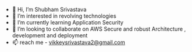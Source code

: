 - 👋 Hi, I’m Shubham Srivastava
- 👀 I’m interested in revolving technologies
- 🌱 I’m currently learning Application Security
- 💞️ I’m looking to collaborate on AWS Secure and robust Architecture , development and deployment
- 📫 reach me - vikkeysrivastava2@gmail.com

<!---
shubham-er/shubham-er is a ✨ special ✨ repository because its `README.md` (this file) appears on your GitHub profile.
You can click the Preview link to take a look at your changes.
--->

